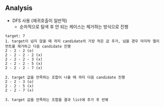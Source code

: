 ## Analysis
* DFS 사용 (재귀호출이 일반적)
    * 순차적으로 탐색 후 안 되는 케이스는 제거하는 방식으로 진행
```
target: 7
1. target이 넘지 않을 때 까지 candidate의 가장 작은 값 추가, 넘을 경우 마지막 엘리먼트를 제거하고 다음 candidate 진행
2 - 2 - 2 (o)
2 - 2 - 2 - 2 (x)
2 - 2 - 2 - 3 (x)
2 - 2 - 2 - 5 (x)
2 - 2 - 2 - 7 (x)

2. target 값을 만족하는 조합이 나올 때 까지 다음 candidate 진행
2 - 2 - 3 (o)
2 - 2 - 5 (x)
2 - 2 - 7 (x)

3. target 값을 만족하는 조합을 결과 list에 추가 후 반복
```
